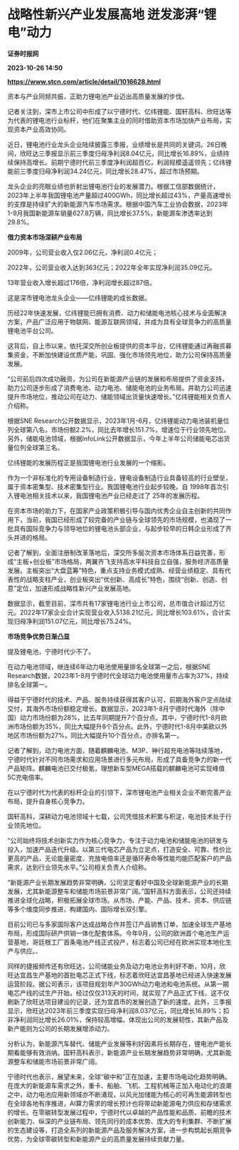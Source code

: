 # 战略性新兴产业发展高地 迸发澎湃“锂电”动力
**证券时报网**

**2023-10-26 14:50**

**https://www.stcn.com/article/detail/1016628.html**

资本与产业同频共振，正助力锂电池产业迈出高质量发展的步伐。

记者关注到，深市上市公司中形成了以宁德时代、亿纬锂能、国轩高科、欣旺达等为代表的锂电池行业标杆，他们在聚集主业的同时借助资本市场加快产业布局，实现资本产业高效协同。

近日，锂电池行业龙头企业陆续披露三季报，业绩增长是共同的关键词。26日晚间，欣旺达三季报显示前三季度归母净利润8.04亿元，同比增长16.89%，业绩持续保持高增长。前期宁德时代前三季度净利润超百亿，利润规模遥遥领先；亿纬锂能前三季度归母净利润34.24亿元，同比增长28.47%，超过市场预期。

龙头企业的亮眼业绩也折射出锂电池行业的发展潜力。根据工信部数据统计，2023年上半年我国锂电池产量超过400GWh，同比增长超过43%，产量高速增长的支撑是持续扩大的新能源汽车市场需求。根据中国汽车工业协会数据，2023年1-9月我国新能源车销量627.8万辆，同比增长37.5%，新能源车渗透率达到29.8%。

**借力资本市场深耕产业布局**

2009年，公司营业收入仅2.06亿元，净利润0.4亿元；

2022年，公司营业收入达到363亿元；2022年全年实现净利润35.09亿元。

13年营业收入增长超过176倍，净利润增长超过87倍。

这是深市锂电池龙头企业——亿纬锂能的成长数据。

历经22年快速发展，亿纬锂能已拥有消费、动力和储能电池核心技术与全面解决方案，产品广泛应用于物联网、能源互联网领域，并成为具有全球竞争力的高质量锂电池平台公司。

这背后，自上市以来，依托深交所创业板提供的资本平台，亿纬锂能通过再融资募集资金，不断加快建设优质产能，巩固、强化市场领先地位，助力公司保持高质量发展。

“公司前后四次成功融资，为公司在新能源产业链的发展和布局提供了资金支持，助力公司逐步形成了消费电池、动力电池、储能电池的业务布局。并助力公司迅速提升市场地位，推动公司在动力、储能领域出货量快速增长。”亿纬锂能相关负责人介绍称。

根据SNE Research公开数据显示，2023年1月-6月，亿纬锂能动力电池装机量位列全球第八名，市场份额2.2%，同比去年增长151.7%，增速位于行业领先地位。另外，储能电池领域，根据InfoLink公开数据显示，今年上半年公司储能电芯出货量位列全球第三名。

亿纬锂能的发展历程正是我国锂电池行业发展的一个缩影。

作为一个非标准化的专用设备制造行业，锂电设备制造行业具备较高的行业壁垒，属于资本密集型、技术密集型行业。我国锂电池行业起步较晚，自 1998年首次引入锂电池相关技术以来，我国锂电池产业已经走过了 25年的发展历程。

在资本市场的助力下，在国家产业政策积极引导与国内优秀企业自主创新的共同作用下，当前，我国已经形成了较完备的产业链与全球领先的市场规模，也涌现了一批具有国际竞争力与领导地位的锂电池头部企业，与起步较早的日韩企业形成了齐头并进的格局。

记者了解到，全面注册制改革落地后，深交所多层次资本市场体系日益完善，形成“主板+创业板”市场格局，两翼齐飞支持高水平科技自立自强，服务经济高质量发展。主板突出“大盘蓝筹”特色，重点支持业务模式成熟、经营业绩稳定、具有代表性的战略支柱产业，创业板突出“优创新、高成长”特色，围绕“创新、创造、创意”定位，加速形成战略性新兴产业发展高地。

数据显示，截至目前，深市共有17家锂电池行业上市公司，总市值合计超过万亿元。2022年17家企业合计实现营业收入5138.21亿元，同比增长103.61%，合计实现归母净利润151.07亿元，同比增长75.24%。

**市场竞争优势日渐凸显**

提及锂电池，宁德时代少不了。

在动力电池领域，继连续6年动力电池使用量排名全球第一之后，根据SNE Research数据，2023年1-8月宁德时代全球动力电池使用量市占率为37%，持续排名全球第一。

得益于宁德时代的技术、产品、服务持续获得其客户认可，前期海外客户定点陆续交付，其海外市场份额稳定增长。数据显示，2023年1-8月宁德时代海外（除中国）动力市场份额为28%，比去年同期提升7个百分点。其中，宁德时代1-8月欧洲市场份额为35%，同比大幅提升8个百分点。此外，宁德时代1-8月中美欧以外地区市场份额为27%，同比大幅提升10个百分点，亦排名第一。

记者了解到，动力电池方面，随着麒麟电池、M3P、神行超充电池等陆续落地，宁德时代针对不同市场需求和应用场景进行多元布局，形成了具备竞争力的新一代产品矩阵。麒麟电池已交付极氪，理想新车型MEGA搭载的麒麟电池可实现峰值5C充电倍率。

在以宁德时代为代表的标杆企业的引领下，深市锂电池产业相关企业不断完善产业布局，提升自身核心竞争力。

国轩高科，深耕动力电池领域十七载，公司凭借技术积累与积淀，电池技术处于行业领先地位。

“公司始终将技术创新实力作为核心竞争力，专注于动力电池和储能电池的研发与投入，加速产品迭代升级。以第三代电芯产品为立足点，打造安全、可靠、性价比更高的产品，无论能量密度、充放电倍率还是循环寿命等性能均能匹配客户的产品需求，达到行业领先水平。”公司相关负责人介绍称。

“新能源产业长期发展趋势非常明确，公司坚定看好中国及全球新能源产业的长期发展，尤其新能源整车和储能市场前景非常广阔。”国轩高科方面表示，公司还持续推进全球化战略，积极拓展全球市场。从市场、产能、产品、技术、资本、供应链等多个维度同步推进，构建国内、国际增长双引擎。

目前公司已与多家国际客户达成战略合作并签订产品销售订单，加速全球生产基地布局，形成国际研产供销一体化配套体系。今年9月，公司的欧洲首个电池生产运营基地，哥廷根工厂首条电池产线正式投产，标志着公司已经在欧洲实现本地化生产与供应。、

同样的捷报频传还有欣旺达，公司储能业务及动力电池业务利好不断，10月，欣旺达宜昌生产基地的首批电芯正式下线，标志着欣旺达宜昌基地已经进入快速发展运营阶段。据公司表示，该项目规划年产30GWh动力电池和电池系统。从第一期电芯产线的试生产开始，经过仅仅313天的时间，就实现了产品正式下线，这不仅刷新了欣旺达项目建设的记录，还为宜昌市的发展创造了新的速度。此外，三季报显示，欣旺达2023年前三季度实现归母净利润8.037亿元，同比增长16.89%；扣非净利润同比增长26.01%，保持较高增幅，体现出公司的发展韧性，其新产品及新产能则为公司的长期发展增添动力。

分析认为，新能源汽车替代、储能产业发展等利好因素将长期存在，锂电池产能长期看能够有效消纳。国轩高科表示，新能源产业长期发展趋势非常明确，尤其新能源整车和储能市场前景非常广阔。

宁德时代也表示，展望未来，全球“碳中和”正在加速，主要市场电动化趋势明确。在庞大的新能源车需求之外，重卡、船舶、飞机、工程机械等正加入电动化的浪潮之中，动力电池应用新领域亦不断涌现，以风光加储能为核心的可再生能源转型也在全球各地有序推进，AI算力需求的增长预计也将带动新能源电力供应和存储需求的增长。在零碳转型发展过程中，宁德时代以卓越的产品性能和品质、前瞻的技术创新能力、纵深的产业链布局、领先同行的成本优势、庞大的专利集群、不断扩展的生态建设等，打造全系列的新能源产品及服务解决方案，进一步构筑起长期竞争优势，为全球零碳转型和新能源产业的高质量发展持续贡献力量。